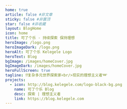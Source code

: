```yaml
---
home: true
article: false #非文章
sticky: false #非置顶
star: false #非收藏
layout: BlogHome
icon: home
title: 可了个乐 - 持续探索 保持理想
heroImage: /logo.png
heroImageDark: /logo.png
heroAlt: 可了个乐 Kelegele Logo
heroText: Blog
bgImage: /images/homeCover.jpg
bgImageDark: /images/homeCover.jpg
heroFullScreen: true
tagline: ⁉️复杂多元世界探索家<br/>现实的理想主义者➿
projects:
  - icon: http://blog.kelegele.com/logo-black-bg.png
    name: 可了个乐 Blog
    desc: 探索 | 理想主义者
    link: https://blog.kelegele.com
---
```


<SpeedInsights/>

<script setup lang="ts">
import { SpeedInsights } from '@vercel/speed-insights/vue'

import { inject } from '@vercel/analytics'
 
inject()
</script>
